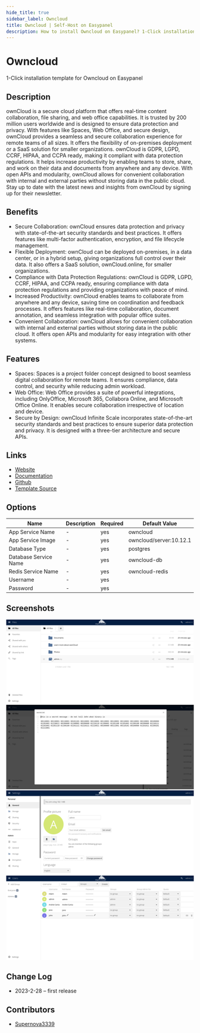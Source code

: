 ```yaml
---
hide_title: true
sidebar_label: Owncloud
title: Owncloud | Self-Host on Easypanel
description: How to install Owncloud on Easypanel? 1-Click installation template for Owncloud on Easypanel
---
```


<!-- generated -->

# Owncloud

1-Click installation template for Owncloud on Easypanel

## Description

ownCloud is a secure cloud platform that offers real-time content collaboration, file sharing, and web office capabilities. It is trusted by 200 million users worldwide and is designed to ensure data protection and privacy. With features like Spaces, Web Office, and secure design, ownCloud provides a seamless and secure collaboration experience for remote teams of all sizes. It offers the flexibility of on-premises deployment or a SaaS solution for smaller organizations. ownCloud is GDPR, LGPD, CCRF, HIPAA, and CCPA ready, making it compliant with data protection regulations. It helps increase productivity by enabling teams to store, share, and work on their data and documents from anywhere and any device. With open APIs and modularity, ownCloud allows for convenient collaboration with internal and external parties without storing data in the public cloud. Stay up to date with the latest news and insights from ownCloud by signing up for their newsletter.

## Benefits

- Secure Collaboration: ownCloud ensures data protection and privacy with state-of-the-art security standards and best practices. It offers features like multi-factor authentication, encryption, and file lifecycle management.
- Flexible Deployment: ownCloud can be deployed on-premises, in a data center, or in a hybrid setup, giving organizations full control over their data. It also offers a SaaS solution, ownCloud.online, for smaller organizations.
- Compliance with Data Protection Regulations: ownCloud is GDPR, LGPD, CCRF, HIPAA, and CCPA ready, ensuring compliance with data protection regulations and providing organizations with peace of mind.
- Increased Productivity: ownCloud enables teams to collaborate from anywhere and any device, saving time on coordination and feedback processes. It offers features like real-time collaboration, document annotation, and seamless integration with popular office suites.
- Convenient Collaboration: ownCloud allows for convenient collaboration with internal and external parties without storing data in the public cloud. It offers open APIs and modularity for easy integration with other systems.

## Features

- Spaces: Spaces is a project folder concept designed to boost seamless digital collaboration for remote teams. It ensures compliance, data control, and security while reducing admin workload.
- Web Office: Web Office provides a suite of powerful integrations, including OnlyOffice, Microsoft 365, Collabora Online, and Microsoft Office Online. It enables secure collaboration irrespective of location and device.
- Secure by Design: ownCloud Infinite Scale incorporates state-of-the-art security standards and best practices to ensure superior data protection and privacy. It is designed with a three-tier architecture and secure APIs.

## Links

- [Website](https://owncloud.com/)
- [Documentation](https://doc.owncloud.com/)
- [Github](https://github.com/owncloud/core)
- [Template Source](https://github.com/easypanel-io/templates/tree/main/templates/owncloud)

## Options

Name | Description | Required | Default Value
-|-|-|-
App Service Name | - | yes | owncloud
App Service Image | - | yes | owncloud/server:10.12.1
Database Type | - | yes | postgres
Database Service Name | - | yes | owncloud-db
Redis Service Name | - | yes | owncloud-redis
Username | - | yes | 
Password | - | yes | 

## Screenshots

![Owncloud Screenshot](./assets/screenshot1.png)
![Owncloud Screenshot](./assets/screenshot2.png)
![Owncloud Screenshot](./assets/screenshot3.png)
![Owncloud Screenshot](./assets/screenshot4.png)

## Change Log

- 2023-2-28 – first release

## Contributors

- [Supernova3339](https://github.com/supernova3339)
